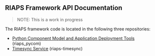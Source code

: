 ## RIAPS Framework API Documentation

> NOTE:  This is a work in progress

The RIAPS framework code is located in the following three repositories:
* [Python Component Model and Application Deployment Tools](https://riaps-pycom.readthedocs.io/en/latest/) (riaps_pycom)
* [Timesync Service](https://riaps-timesync.readthedocs.io/en/latest/) (riaps-timesync)
